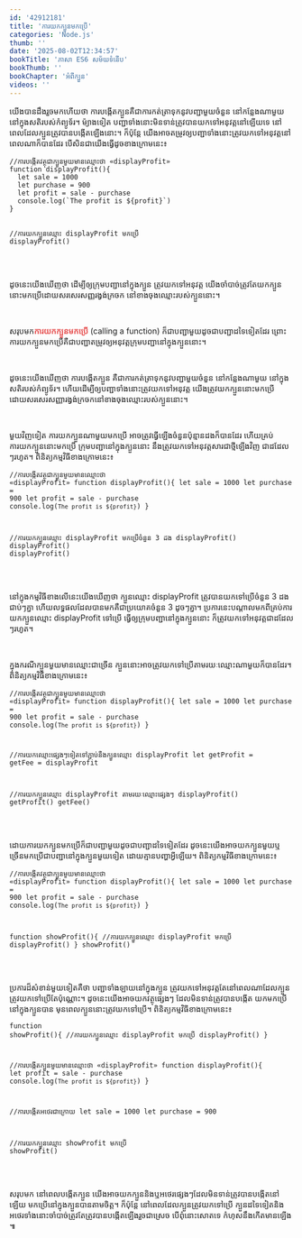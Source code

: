 ```yaml
---
id: '42912181'
title: 'ការយក​ក្បួន​មក​ប្រើ'
categories: 'Node.js'
thumb: ''
date: '2025-08-02T12:34:57'
bookTitle: 'ភាសា​ ES6 សម័យ​ទំនើប'
bookThumb: ''
bookChapter: 'អំពីក្បួន'
videos: ''
---
```

<p>យើង​បាន​ដឹង​រួច​មក​ហើយ​ថា ការបង្កើត​ក្បួន​គឺ​ជា​ការកត់ត្រា​ទុក​នូវ​បញ្ជា​មួយ​ចំនួន​ នៅ​កន្លែង​ណា​មួយ នៅ​ក្នុង​សតិ​របស់​កំព្យូទ័រ​។ ម៉្យាងទៀត បញ្ជាទាំងនោះ​មិន​ទាន់​ត្រូវ​បាន​យក​ទៅ​អនុវត្ត​នៅ​​ឡើយ​ទេ នៅ​ពេល​ដែល​ក្បួន​ត្រូវ​បាន​បង្កើត​ឡើង​នោះ​។ ក៏ប៉ុន្តែ ​យើង​អាច​តម្រូវ​ឲ្យ​បញ្ជា​ទាំងនោះ​ត្រូវ​យក​ទៅ​អនុវត្ត​​នៅ​ពេល​ណា​ក៏​បាន​ដែរ បើ​សិន​ជា​យើង​ធ្វើ​ដូច​ខាង​ក្រោម​នេះ​៖</p><pre><code class="language-javascript">//ការបង្កើតវត្ថុ​ជា​ក្បួន​មួយ​មាន​ឈ្មោះ​ថា «displayProfit»
function displayProfit(){
  let sale = 1000
  let purchase = 900
  let profit = sale - purchase
  console.log(`The profit is ${profit}`)
}
 
//ការយក​ក្បួន​​ឈ្មោះ displayProfit​ មក​ប្រើ
displayProfit()</code></pre><p>&nbsp;</p><p>ដូចនេះ​យើង​ឃើញ​ថា ដើម្បី​ឲ្យ​ក្រុម​បញ្ជា​នៅ​ក្នុង​ក្បួន ត្រូវ​យក​ទៅ​អនុវត្ត យើង​ចាំបាច់​ត្រូវ​តែ​យក​ក្បួន​នោះ​មក​ប្រើ​ ដោយ​សរសេរ​សញ្ញ​រង្វង់​ក្រចក​ នៅ​ខាង​ចុង​ឈ្មោះ​របស់​ក្បួន​នោះ​។</p><p>&nbsp;</p><p>សរុបមក​ <span style="color:hsl(0, 75%, 60%);"><strong>ការយក​ក្បួន​មក​ប្រើ</strong></span> (calling a function)​ ក៏​ជា​បញ្ជា​មួយ​​ដូច​ជា​បញ្ជា​ដទៃ​ទៀត​ដែរ ព្រោះ​ការយក​ក្បួន​មក​ប្រើ​ គឺ​ជា​បញ្ជា​តម្រូវ​ឲ្យ​អនុវត្ត​ក្រុម​បញ្ជា​នៅ​ក្នុង​​ក្បួន​នោះ​។</p><p>&nbsp;</p><p>ដូចនេះ​យើង​ឃើញ​ថា ការបង្កើត​ក្បួន គឺ​ជា​ការកត់ត្រា​ទុក​នូវ​បញ្ជា​មួយ​ចំនួន នៅ​កន្លែងណា​មួយ នៅ​ក្នុង​សតិ​របស់​កំព្យូទ័រ​។ ហើយ​ដើម្បី​ឲ្យ​បញ្ជាទាំងនោះ​ត្រូវ​យក​ទៅ​អនុវត្ត​ យើង​ត្រូវ​យក​ក្បួន​នោះ​មក​ប្រើ ដោយ​សរសេរ​សញ្ញា​រង្វង់​ក្រចក​នៅ​ខាង​ចុង​ឈ្មោះ​របស់​ក្បួន​នោះ​។</p><p>&nbsp;</p><p>មួយ​វិញ​ទៀត ការយក​ក្បួនណា​មួយ​​មក​ប្រើ អាច​ត្រូវ​ធ្វើ​ឡើង​ចំនួន​ប៉ុន្មាន​ដង​ក៏​បាន​ដែរ ហើយ​គ្រប់​ការយក​ក្បួន​នោះ​​មក​ប្រើ ក្រុម​បញ្ជា​នៅ​ក្នុងក្បួន​​នោះ នឹង​ត្រូវ​យក​ទៅ​អនុវត្ត​សារជាថ្មី​ឡើង​វិញ ជា​ដដែល​ៗ​រហូត​។ ពិនិត្យ​កម្មវិធី​ខាងក្រោម​នេះ​៖</p><pre><code class="language-javascript">//ការបង្កើតវត្ថុ​ជា​ក្បួន​មួយ​មាន​ឈ្មោះ​ថា «displayProfit»
function displayProfit(){
  let sale = 1000
  let purchase = 900
  let profit = sale - purchase
  console.log(`The profit is ${profit}`)
}
 
//ការយក​ក្បួន​​ឈ្មោះ displayProfit​ មក​ប្រើ​ចំនួន​ 3 ដង
displayProfit()
displayProfit()
displayProfit()</code></pre><p>&nbsp;</p><p>នៅ​ក្នុង​កម្មវិធី​ខាង​លើ​នេះ​យើង​ឃើញ​ថា ក្បួន​ឈ្មោះ displayProfit ត្រូវ​បាន​យក​ទៅ​ប្រើ​ចំនួន​ 3 ដង​ជាប់​ៗ​គ្នា​ ហើយ​លទ្ធផល​ដែល​បាន​មក​​​ គឺ​ជា​ប្រយោគ​​ចំនួន​ 3 ដូច​ៗ​គ្នា​​។ ប្រការ​នេះ​បណ្តាល​មក​ពី​​គ្រប់​ការ​យក​ក្បួន​ឈ្មោះ displayProfit ទៅ​ប្រើ​ ធ្វើ​ឲ្យ​ក្រុម​បញ្ជា​នៅ​ក្នុង​ក្បួន​នោះ ក៏​ត្រូវ​យក​ទៅ​អនុវត្ត​ជាដដែល​​ៗ​រហូត​​។</p><p>&nbsp;</p><p>ក្នុង​ករណី​ក្បួន​មួយ​មា​ន​ឈ្មោះ​ជា​ច្រើន ក្បួន​នោះ​អាច​ត្រូវ​យក​ទៅ​ប្រើ​តាមរយៈ​ឈ្មោះ​ណា​មួយ​ក៏​បាន​ដែរ​។ ពិនិត្យ​កម្មវិធី​ខាង​ក្រោម​នេះ​៖</p><pre><code class="language-javascript">//ការបង្កើតវត្ថុ​ជា​ក្បួន​មួយ​មាន​ឈ្មោះ​ថា «displayProfit»
function displayProfit(){
  let sale = 1000
  let purchase = 900
  let profit = sale - purchase
  console.log(`The profit is ${profit}`)
}
 
//ការយក​ឈ្មោះ​ផ្សេង​ៗទៀត​​ទៅ​ភ្ជាប់​នឹង​ក្បួន​ឈ្មោះ displayProfit
let getProfit = getFee = displayProfit
 
//ការយក​ក្បួន​ឈ្មោះ displayProfit តាម​រយៈ​ឈ្មោះ​ផ្សេង​ៗ
displayProfit()
getProfit()
getFee()</code></pre><p>&nbsp;</p><p>ដោយការយក​ក្បួនមក​ប្រើ​ ក៏​ជា​បញ្ជា​មួយ​ដូច​ជា​បញ្ជា​ដទៃទៀត​ដែរ ដូចនេះ​យើង​អាច​យក​ក្បួន​មួយ​ឬ​ច្រើន​ មក​ប្រើ​ជា​បញ្ជា​នៅ​ក្នុង​ក្បួន​មួយ​ទៀត ដោយ​គ្មាន​បញ្ហា​អ្វី​ឡើយ​។ ពិនិត្យ​កម្មវិធី​ខាងក្រោម​នេះ​៖</p><pre><code class="language-javascript">//ការបង្កើតវត្ថុ​ជា​ក្បួន​មួយ​មាន​ឈ្មោះ​ថា «displayProfit»
function displayProfit(){
  let sale = 1000
  let purchase = 900
  let profit = sale - purchase
  console.log(`The profit is ${profit}`)
}
 
function showProfit(){
  //ការយក​ក្បួន​ឈ្មោះ displayProfit មក​ប្រើ
  displayProfit()
}
showProfit()</code></pre><p>&nbsp;</p><p>ប្រការ​ដ៏​សំខាន់​មួយ​ទៀត​គឺ​ថា បញ្ជា​ទាំងឡាយ​នៅ​ក្នុង​ក្បួន ត្រូវ​យក​ទៅ​អនុវត្ត​​តែ​នៅ​ពេល​ណា​ដែល​ក្បួន​ត្រូវ​យក​ទៅ​ប្រើ​តែប៉ុណ្ណោះ​។ ដូចនេះ​ យើង​អាច​យក​​​វត្ថុ​ផ្សេង​ៗ ដែល​មិន​ទាន់​ត្រូវ​បាន​បង្កើត​ យក​មក​ប្រើ​នៅ​ក្នុង​ក្បួន​បាន មុន​ពេល​ក្បួន​នោះ​ត្រូ​វយក​ទៅ​ប្រើ​។ ពិនិត្យ​កម្មវិធី​ខាង​ក្រោម​នេះ​៖</p><pre><code class="language-javascript">function showProfit(){
  //ការយក​ក្បួន​ឈ្មោះ displayProfit មក​ប្រើ
  displayProfit()
}
 
//ការបង្កើត​ក្បួន​មួយ​មាន​ឈ្មោះ​ថា «displayProfit»
function displayProfit(){
  let profit = sale - purchase
  console.log(`The profit is ${profit}`)
}
 
//ការបង្កើត​អថេរ​ជា​ក្រោយ
let sale = 1000
let purchase = 900
 
//ការយក​ក្បួន​ឈ្មោះ showProfit មកប្រើ
showProfit()</code></pre><p>&nbsp;</p><p>សរុបមក នៅ​ពេល​បង្កើត​ក្បួន យើ​ងអាច​យក​ក្បួន​និង​ឬ​អថេរ​​ផ្សេ​ងៗ​ដែល​មិន​ទាន់​ត្រូវ​បាន​បង្កើត​​នៅ​ឡើយ មក​ប្រើ​នៅ​ក្នុង​ក្បួន​បាន​តាម​ចិត្ត​។ ក៏ប៉ុន្តែ នៅ​ពេល​ដែល​ក្បួន​ត្រូវ​យក​ទៅ​ប្រើ ក្បួន​ដទៃ​ទៀតនិង​អថេរ​ទាំងនោះ​ចាំបាច់​ត្រូវ​តែ​ត្រូវ​បាន​បង្កើត​ឡើង​រួច​ជា​ស្រេច​ បើ​ពុំ​នោះ​សោត​ទេ កំហុស​នឹង​កើត​មាន​ឡើង​​៕</p>